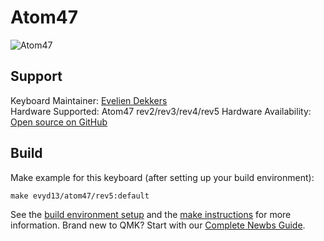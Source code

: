 # Atom47

![Atom47](https://i.imgur.com/Wwflqvt.png)

## Support
Keyboard Maintainer: [Evelien Dekkers](https://github.com/evyd13)  
Hardware Supported: Atom47 rev2/rev3/rev4/rev5
Hardware Availability: [Open source on GitHub](https://github.com/evyd13/atom47)

## Build
Make example for this keyboard (after setting up your build environment):

    make evyd13/atom47/rev5:default

See the [build environment setup](https://docs.qmk.fm/#/getting_started_build_tools) and the [make instructions](https://docs.qmk.fm/#/getting_started_make_guide) for more information. Brand new to QMK? Start with our [Complete Newbs Guide](https://docs.qmk.fm/#/newbs).
